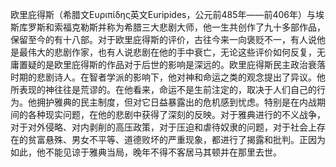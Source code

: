 ﻿欧里庇得斯（希腊文Ευριπίδης英文Euripides，公元前485年——前406年）与埃斯库罗斯和索福克勒斯并称为希腊三大悲剧大师，他一生共创作了九十多部作品，保留至今的有十八部。对于欧里庇得斯的评价，古往今来一向褒贬不一，有人说他是最伟大的悲剧作家，也有人说悲剧在他的手中衰亡，无论这些评价如何反复，无庸置疑的是欧里庇得斯的作品对于后世的影响是深远的。欧里庇得斯民主政治衰落时期的悲剧诗人。在智者学派的影响下，他对神和命运之类的观念提出了异议。他所表现的神往往是荒谬的。在他看来，命运不是生前注定的，取决于人们自己的行为。他拥护雅典的民主制度，但对它日益暴露出的危机感到忧虑。特别是在内战期间的各种现实问题，在他的悲剧中获得了深刻的反映。对于雅典进行的不义战争，对于对外侵略、对内剥削的高压政策，对于压迫和虐待奴隶的问题，对于社会上存在的贫富悬殊、男女不平等、道德败坏的严重现象，都进行了揭露和批判。正因为如此，他不能见谅于雅典当局，晚年不得不客居马其顿并在那里去世。